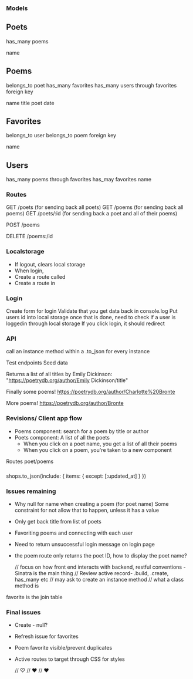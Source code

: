 ### Models

Poets
----
has_many poems

name


Poems
---
belongs_to poet
has_many favorites
has_many users through favorites
foreign key

name
title
poet
date

Favorites
---
belongs_to user
belongs_to poem
foreign key

name

Users
---
has_many poems through favorites
has_may favorites
name


### Routes

GET /poets (for sending back all poets)
GET /poems (for sending back all poems)
GET /poets/:id (for sending back a poet and all of their poems)

POST /poems

DELETE /poems:/id


### Localstorage
- If logout, clears local storage
- When login, 
- Create a route called
- Create a route in 


### Login
Create form for login
Validate that you get data back in console.log
Put users id into local storage
once that is done, need to check if a user is loggedin through local storage
If you click login, it should redirect 


### API
call an instance method within a .to_json for every instance 

Test endpoints
Seed data

Returns a list of all titles by Emily Dickinson:
"https://poetrydb.org/author/Emily Dickinson/title"

Finally some poems!
https://poetrydb.org/author/Charlotte%20Bronte

More poems!
https://poetrydb.org/author/Bronte


### Revisions/ Client app flow
- Poems component: search for a poem by title or author
- Poets component: A list of all the poets
    - When you click on a poet name, you get a list of all their poems
    - When you click on a poem, you're taken to a new component 

Routes
poet/poems

###
shops.to_json(include: {
      items: { 
        except: [:updated_at]
      }
    })





### Issues remaining
- Why null for name when creating a poem (for poet name)
Some constraint for not allow that to happen, unless it has a value

- Only get back title from list of poets

- Favoriting poems and connecting with each user

- Need to return unsuccessful login message on login page

- the poem route only returns the poet ID, how to display the poet name?

  // focus on how front end interacts with backend, restful conventions - Sinatra is the main thing
    // Review active record- .build, .create, has_many etc
    // may ask to create an instance method
    // what a class method is

favorite is the join table

### Final issues
- Create - null?
- Refresh issue for favorites
- Poem favorite visible/prevent duplicates
- Active routes to target through CSS for styles

    // ♡
    // ❤️
    // ❤️



